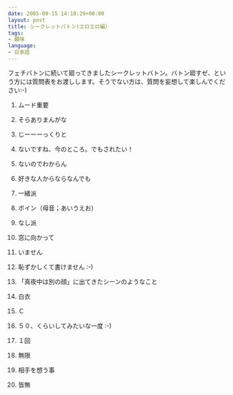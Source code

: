 ```yaml
---
date: 2005-09-15 14:10:29+00:00
layout: post
title: シークレットバトン(エロエロ編）
tags:
- 趣味
language:
- 日本語
---
```


フェチバトンに続いて廻ってきましたシークレットバトン。バトン廻すゼ、という方には質問表をお渡しします。そうでない方は、質問を妄想して楽しんでください:-)






  1. ムード重要


  2. そらありまんがな


  3. じーーーっくりと


  4. ないですね、今のところ。でもされたい！


  5. ないのでわからん


  6. 好きな人からならなんでも


  7. 一緒派


  8. ボイン（母音；あいうえお）


  9. なし派


  10. 窓に向かって


  11. いません


  12. 恥ずかしくて書けません :-)


  13. 「真夜中は別の顔」に出てきたシーンのようなこと


  14. 白衣


  15. Ｃ


  16. ５０、くらいしてみたいな一度 :-)


  17. １回


  18. 無限


  19. 相手を想う事


  20. 皆無
